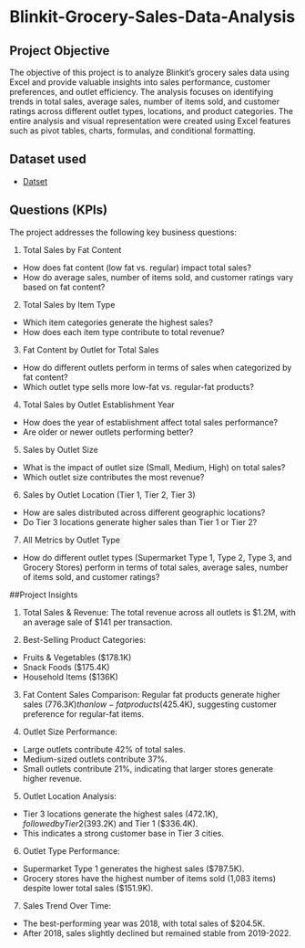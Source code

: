 # Blinkit-Grocery-Sales-Data-Analysis

## Project Objective
The objective of this project is to analyze Blinkit’s grocery sales data using Excel and provide valuable insights into sales performance, customer preferences, and outlet efficiency. The analysis focuses on identifying trends in total sales, average sales, number of items sold, and customer ratings across different outlet types, locations, and product categories. The entire analysis and visual representation were created using Excel features such as pivot tables, charts, formulas, and conditional formatting.

## Dataset used
- <a href="https://github.com/NikhilRoyDA/Blinkit-Grocery-Sales-Analysis/blob/main/Blinkit%20Grocery%20Data%20Analysis.xlsx">Datset</a>

## Questions (KPIs)
The project addresses the following key business questions:
1.	Total Sales by Fat Content
-	How does fat content (low fat vs. regular) impact total sales?
-	How do average sales, number of items sold, and customer ratings vary based on fat content?
2.	Total Sales by Item Type
- Which item categories generate the highest sales?
- How does each item type contribute to total revenue?
3.	Fat Content by Outlet for Total Sales
- How do different outlets perform in terms of sales when categorized by fat content?
- Which outlet type sells more low-fat vs. regular-fat products?
4.	Total Sales by Outlet Establishment Year
- How does the year of establishment affect total sales performance?
- Are older or newer outlets performing better?
5.	Sales by Outlet Size
- What is the impact of outlet size (Small, Medium, High) on total sales?
- Which outlet size contributes the most revenue?
6.	Sales by Outlet Location (Tier 1, Tier 2, Tier 3)
- How are sales distributed across different geographic locations?
- Do Tier 3 locations generate higher sales than Tier 1 or Tier 2?
7.	All Metrics by Outlet Type
-	How do different outlet types (Supermarket Type 1, Type 2, Type 3, and Grocery Stores) perform in terms of total sales, average sales, number of items sold, and customer ratings?

##Project Insights
1.	Total Sales & Revenue: The total revenue across all outlets is $1.2M, with an average sale of $141 per transaction.

2.	Best-Selling Product Categories:
-	Fruits & Vegetables ($178.1K)
-	Snack Foods ($175.4K)
-	Household Items ($136K)
3.	Fat Content Sales Comparison: Regular fat products generate higher sales ($776.3K) than low-fat products ($425.4K), suggesting customer preference for regular-fat items.

4.	Outlet Size Performance:
-	Large outlets contribute 42% of total sales.
-	Medium-sized outlets contribute 37%.
-	Small outlets contribute 21%, indicating that larger stores generate higher revenue.
5.	Outlet Location Analysis:
-	Tier 3 locations generate the highest sales ($472.1K), followed by Tier 2 ($393.2K) and Tier 1 ($336.4K).
-	This indicates a strong customer base in Tier 3 cities.
6.	Outlet Type Performance:
-	Supermarket Type 1 generates the highest sales ($787.5K).
-	Grocery stores have the highest number of items sold (1,083 items) despite lower total sales ($151.9K).
7.	Sales Trend Over Time:
-	The best-performing year was 2018, with total sales of $204.5K.
-	After 2018, sales slightly declined but remained stable from 2019-2022.



